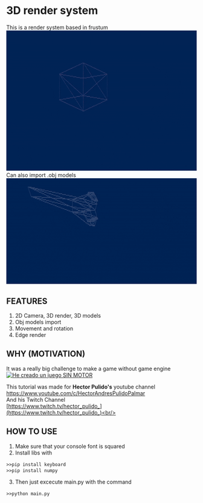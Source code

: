 # 3D render system
This is a render system based in frustum <br/>
![Example](/Images/Edges.gif) <br/>
Can also import .obj models <br/>
![Example](/Images/EdgeAircraft.gif) <br/>

## FEATURES
1. 2D Camera, 3D render, 3D models
2. Obj models import
3. Movement and rotation
4. Edge render

## WHY (MOTIVATION)
It was a really big challenge to make a game without game engine <br/>
[![He creado un juego SIN MOTOR](https://img.youtube.com/vi/rnXOMoeNsp0/0.jpg)](https://www.youtube.com/watch?v=rnXOMoeNsp0)

This tutorial was made for <b>Hector Pulido's</b> youtube channel <br/>
https://www.youtube.com/c/HectorAndresPulidoPalmar <br/>
And his Twitch Channel<br/>
[https://www.twitch.tv/hector_pulido_](https://www.twitch.tv/hector_pulido_)<br/>


## HOW TO USE
1. Make sure that your console font is squared  <br> 
2. Install libs with <br> 
```
>>pip install keyboard
>>pip install numpy
```
3. Then just excecute main.py with the command <br>
```
>>python main.py
```
